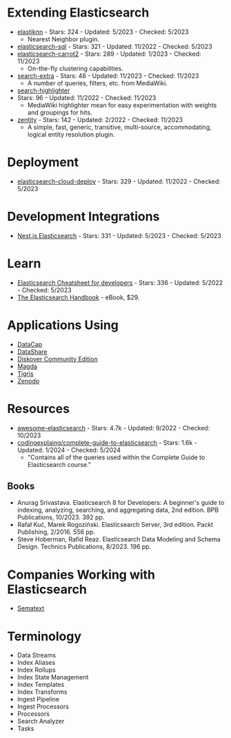 # Extending Elasticsearch
- [elastiknn](https://github.com/alexklibisz/elastiknn) - Stars: 324 - Updated: 5/2023 - Checked: 5/2023
    - Nearest Neighbor plugin.
- [elasticsearch-sql](https://github.com/iamazy/elasticsearch-sql) - Stars: 321 - Updated: 11/2022 - Checked: 5/2023
- [elasticsearch-carrot2](https://github.com/carrot2/elasticsearch-carrot2) - Stars: 289 - Updated: 1/2023 - Checked: 11/2023
    - On-the-fly clustering capabilities.
- [search-extra](https://github.com/wikimedia/search-extra) - Stars: 48 - Updated: 11/2023 - Checked: 11/2023
    - A number of queries, filters, etc. from MediaWiki.
- [search-highlighter](https://github.com/wikimedia/search-highlighter)
 - Stars: 96 - Updated: 11/2022 - Checked: 11/2023
    - MediaWiki highlighter mean for easy experimentation with weights and groupings for hits.
- [zentity](https://github.com/zentity-io/zentity) - Stars: 142 - Updated: 2/2022 - Checked: 11/2023
    - A simple, fast, generic, transitive, multi-source, accommodating, logical entity resolution plugin.

# Deployment
- [elasticsearch-cloud-deploy](https://github.com/BigDataBoutique/elasticsearch-cloud-deploy) - Stars: 329 - Updated: 11/2022 - Checked: 5/2023

# Development Integrations
- [Nest.js Elasticsearch](https://github.com/nestjs/elasticsearch) - Stars: 331 - Updated: 5/2023 - Checked: 5/2023

# Learn
- [Elasticsearch Cheatsheet for developers](https://github.com/jolicode/elasticsearch-cheatsheet) - Stars: 336 - Updated: 5/2022 - Checked: 5/2023
- [The Elasticsearch Handbook](https://elasticsearchbook.com/) - eBook, $29.


# Applications Using
- [DataCap](https://github.com/EdurtIO/datacap)
- [DataShare](https://github.com/ICIJ/datashare)
- [Diskover Community Edition](https://github.com/lacic/solr-resource-recommender)
- [Magda](https://github.com/magda-io/magda)
- [Tigris](https://github.com/tigrisdata/tigris)
- [Zenodo](https://github.com/zenodo/zenodo)

# Resources
- [awesome-elasticsearch](https://github.com/dzharii/awesome-elasticsearch) - Stars: 4.7k - Updated: 9/2022 - Checked: 10/2023
- [codingexplaing/complete-guide-to-elasticsearch](https://github.com/codingexplained/complete-guide-to-elasticsearch) - Stars: 1.6k - Updated: 1/2024 - Checked: 5/2024
    - "Contains all of the queries used within the Complete Guide to Elasticsearch course."

## Books
- Anurag Srivastava. Elasticsearch 8 for Developers: A beginner's guide to indexing, analyzing, searching, and aggregating data, 2nd edition. BPB Publications, 10/2023. 392 pp.
- Rafał Kuć, Marek Rogoziński. Elasticsearch Server, 3rd edition. Packt Publishing, 2/2016. 556 pp.
- Steve Hoberman, Rafid Reaz. Elasticsearch Data Modeling and Schema Design. Technics Publications, 8/2023. 196 pp.

# Companies Working with Elasticsearch
- [Sematext](https://sematext.com/)

# Terminology
- Data Streams
- Index Aliases
- Index Rollups
- Index State Management
- Index Templates
- Index Transforms
- Ingest Pipeline
- Ingest Processors
- Processors
- Search Analyzer
- Tasks